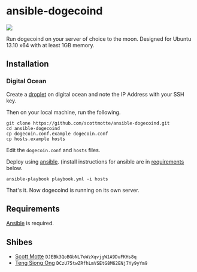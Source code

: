 # ansible-dogecoind

![](https://raw.github.com/siong1987/ansible-dogecoind/master/ansible-dogecoind.png)

Run dogecoind on your server of choice to the moon. Designed for Ubuntu 13.10 x64 with at least 1GB memory.

## Installation

### Digital Ocean

Create a [droplet](https://www.digitalocean.com/) on digital ocean and note the IP Address with your SSH key.

Then on your local machine, run the following.

```
git clone https://github.com/scottmotte/ansible-dogecoind.git
cd ansible-dogecoind
cp dogecoin.conf.example dogecoin.conf
cp hosts.example hosts
```

Edit the `dogecoin.conf` and `hosts` files.

Deploy using [ansible](http://www.ansibleworks.com). (install instructions for ansible are in [requirements](#requirements) below.

```
ansible-playbook playbook.yml -i hosts
```

That's it. Now dogecoind is running on its own server.

## Requirements

[Ansible](http://www.ansibleworks.com/) is required.

## Shibes

- [Scott Motte](https://github.com/scottmotte) `DJEBk3QoBGbNL7oWzXqvjgW1A9DuFKHs8q`
- [Teng Siong Ong](https://github.com/siong1987) `DCzU75twZRfhLmVSEtG8M62ENj7Yy9yYm9`